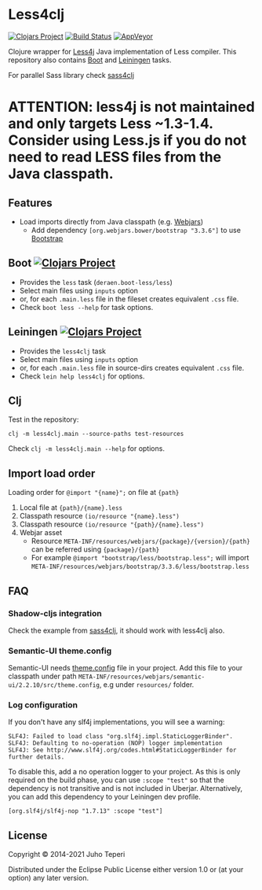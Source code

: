 # Less4clj
[![Clojars Project](https://img.shields.io/clojars/v/deraen/less4clj.svg)](https://clojars.org/deraen/less4clj)
[![Build Status](https://travis-ci.org/Deraen/less4clj.svg?branch=master)](https://travis-ci.org/Deraen/less4clj)
[![AppVeyor](https://img.shields.io/appveyor/ci/deraen/less4clj.svg?maxAge=2592000&label=windows)](https://ci.appveyor.com/project/Deraen/less4clj)

Clojure wrapper for [Less4j](https://github.com/SomMeri/less4j) Java implementation of Less compiler.
This repository also contains [Boot](http://boot-clj.com/) and [Leiningen](http://leiningen.org/) tasks.

For parallel Sass library check [sass4clj](https://github.com/Deraen/sass4clj)

# ATTENTION: less4j is not maintained and only targets Less ~1.3-1.4. Consider using Less.js if you do not need to read LESS files from the Java classpath.

## Features

- Load imports directly from Java classpath (e.g. [Webjars](https://www.webjars.org/))
    - Add dependency `[org.webjars.bower/bootstrap "3.3.6"]` to use [Bootstrap](http://getbootstrap.com/)

## Boot [![Clojars Project](https://img.shields.io/clojars/v/deraen/boot-less.svg)](https://clojars.org/deraen/boot-less)

* Provides the `less` task (`deraen.boot-less/less`)
* Select main files using `inputs` option
* or, for each `.main.less` file in the fileset creates equivalent `.css` file.
* Check `boot less --help` for task options.

## Leiningen [![Clojars Project](https://img.shields.io/clojars/v/deraen/lein-less4clj.svg)](https://clojars.org/deraen/lein-less4clj)

* Provides the `less4clj` task
* Select main files using `inputs` option
* or, for each `.main.less` file in source-dirs creates equivalent `.css` file.
* Check `lein help less4clj` for options.

## Clj

Test in the repository:

`clj -m less4clj.main --source-paths test-resources`

Check `clj -m less4clj.main --help` for options.

## Import load order

Loading order for `@import "{name}";` on file at `{path}`

1. Local file at `{path}/{name}.less`
2. Classpath resource `(io/resource "{name}.less")`
3. Classpath resource `(io/resource "{path}/{name}.less")`
4. Webjar asset
    - Resource `META-INF/resources/webjars/{package}/{version}/{path}` can be referred using `{package}/{path}`
    - For example `@import "bootstrap/less/bootstrap.less";` will import  `META-INF/resources/webjars/bootstrap/3.3.6/less/bootstrap.less`

## FAQ

### Shadow-cljs integration

Check the example from [sass4clj](https://github.com/Deraen/sass4clj#shadow-cljs-integration), it should work with less4clj also.

### Semantic-UI theme.config

Semantic-UI needs [theme.config](https://github.com/Semantic-Org/Semantic-UI/blob/master/src/theme.config.example)
file in your project. Add this file to your classpath under path `META-INF/resources/webjars/semantic-ui/2.2.10/src/theme.config`, e.g under `resources/` folder.

### Log configuration

If you don't have any slf4j implementations, you will see a warning:

```
SLF4J: Failed to load class "org.slf4j.impl.StaticLoggerBinder".
SLF4J: Defaulting to no-operation (NOP) logger implementation
SLF4J: See http://www.slf4j.org/codes.html#StaticLoggerBinder for further details.
```

To disable this, add a no operation logger to your project. As this is only required
on the build phase, you can use `:scope "test"` so that the dependency is not
transitive and is not included in Uberjar. Alternatively, you can add this
dependency to your Leiningen dev profile.

```
[org.slf4j/slf4j-nop "1.7.13" :scope "test"]
```

## License

Copyright © 2014-2021 Juho Teperi

Distributed under the Eclipse Public License either version 1.0 or (at your option) any later version.
